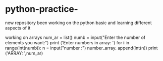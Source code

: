 # python-practice-
new repository 
been working on the python basic and learning different aspects of it

working on arrays 
num_ar = list()
numb = input("Enter the number of elements you want:")
print ('Enter numbers in array: ')
for i in range(int(numb)):
n = input("number :")
number_array. append(int(n))
print ('ARRAY: ',num_ar)

